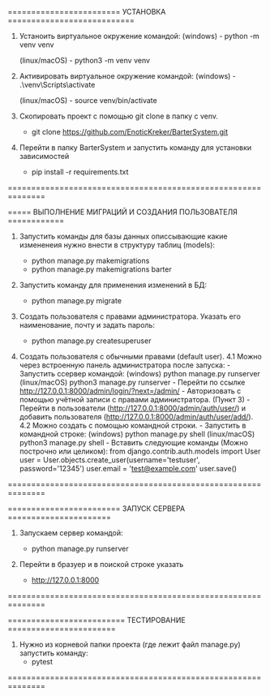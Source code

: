 ======================== УСТАНОВКА ===========================
1. Устаноить виртуальное окружение командой:
    (windows)
        - python -m venv venv

    (linux/macOS)
        - python3 -m venv venv

2. Активировать виртуальное окружение командой:
    (windows)
        - .\venv\Scripts\activate

    (linux/macOS)
        - source venv/bin/activate

3. Скопировать проект с помощью git clone в папку с venv.
    - git clone https://github.com/EnoticKreker/BarterSystem.git

4. Перейти в папку BarterSystem и запустить команду для установки зависимостей
    - pip install -r requirements.txt

==============================================================

===== ВЫПОЛНЕНИЕ МИГРАЦИЙ И СОЗДАНИЯ ПОЛЬЗОВАТЕЛЯ ============

1. Запустить команды для базы данных описсывающие какие измененеия нужно внести в структуру таблиц (models):
    - python manage.py makemigrations
    - python manage.py makemigrations barter

2. Запустить команду для применения изменений в БД: 
    - python manage.py migrate

3. Создать пользователя с правами администратора. Указать его наименование, почту и задать пароль:
    - python manage.py createsuperuser

4. Создать пользователя с обычными правами (default user).
    4.1 Можно через встроенную панель администратора после запуска:
        - Запустить cсервер командой:
            (windows) python manage.py runserver
            (linux/macOS) python3 manage.py runserver
        - Перейти по ссылке http://127.0.0.1:8000/admin/login/?next=/admin/
        - Авторизовать с помощью учётной записи с правами администратора. (Пункт 3)
        - Перейти в пользователи (http://127.0.0.1:8000/admin/auth/user/) и добавить пользователя (http://127.0.0.1:8000/admin/auth/user/add/).
    4.2 Можно создать с помощью командной строки.
        - Запустить в командной строке:
            (windows) python manage.py shell
            (linux/macOS) python3 manage.py shell
        - Вставить следующие команды (Можно построчно или целиком):
            from django.contrib.auth.models import User
            user = User.objects.create_user(username='testuser', password='12345')
            user.email = 'test@example.com'
            user.save()

==============================================================

======================== ЗАПУСК СЕРВЕРА ======================

1. Запускаем сервер командой:
    - python manage.py runserver

2. Перейти в бразуер и в поиской строке указать 
    - http://127.0.0.1:8000

==============================================================

========================= ТЕСТИРОВАНИЕ =======================
1. Нужно из корневой папки проекта (где лежит файл manage.py) запустить команду:
    - pytest

==============================================================